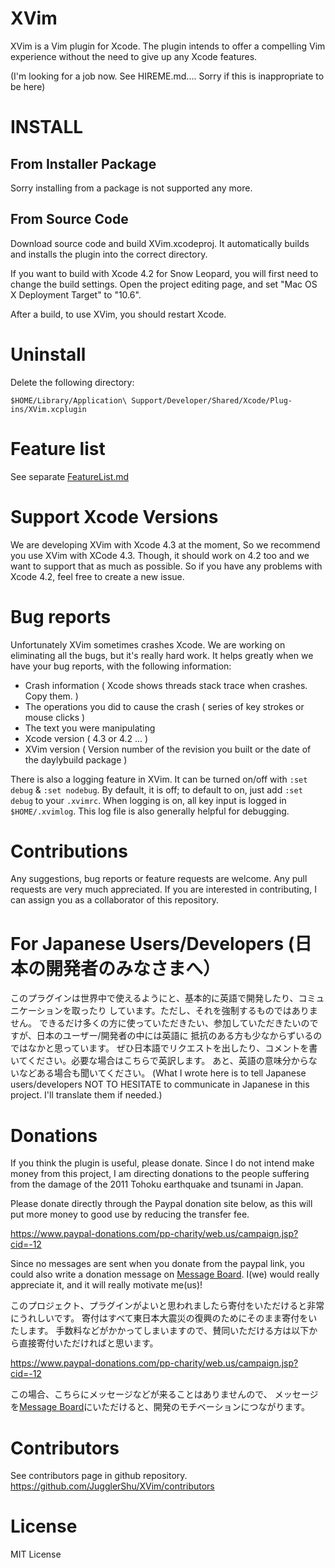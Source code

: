 XVim
=======

XVim is a Vim plugin for Xcode. The plugin intends to offer a compelling Vim experience without the need to give up any Xcode features.

(I'm looking for a job now. See HIREME.md.... Sorry if this is inappropriate to be here)

INSTALL
=======

From Installer Package
--------

Sorry installing from a package is not supported any more.


From Source Code
-----------------

Download source code and build XVim.xcodeproj. 
It automatically builds and installs the plugin into the correct directory.

If you want to build with Xcode 4.2 for Snow Leopard, you will first need to change the build settings.
Open the project editing page, and set "Mac OS X Deployment Target" to "10.6".

After a build, to use XVim, you should restart Xcode.

Uninstall
=============
Delete the following directory:

    $HOME/Library/Application\ Support/Developer/Shared/Xcode/Plug-ins/XVim.xcplugin

Feature list
=============
See separate [FeatureList.md](https://github.com/JugglerShu/XVim/blob/master/Documents/Users/FeatureList.md)

Support Xcode Versions
=============
We are developing XVim with Xcode 4.3 at the moment, So we recommend you use XVim with XCode 4.3. 
Though, it should work on 4.2 too and we want to support that as much as possible.
So if you have any problems with Xcode 4.2, feel free to create a new issue.

Bug reports
=============
Unfortunately XVim sometimes crashes Xcode. We are working on eliminating all the bugs, but it's really hard work.
It helps greatly when we have your bug reports, with the following information:
 * Crash information ( Xcode shows threads stack trace when crashes. Copy them. )
 * The operations you did to cause the crash ( series of key strokes or mouse clicks )
 * The text you were manipulating
 * Xcode version ( 4.3 or 4.2 ... )
 * XVim version ( Version number of the revision you built or the date of the daylybuild package )

There is also a logging feature in XVim. It can be turned on/off with `:set debug` & `:set nodebug`.
By default, it is off; to default to on, just add `:set debug` to your `.xvimrc`.
When logging is on, all key input is logged in `$HOME/.xvimlog`.
This log file is also generally helpful for debugging.

Contributions
=============
Any suggestions, bug reports or feature requests are welcome.
Any pull requests are very much appreciated.
If you are interested in contributing, I can assign you as a collaborator of this repository.

For Japanese Users/Developers (日本の開発者のみなさまへ）
==================================================
このプラグインは世界中で使えるようにと、基本的に英語で開発したり、コミュニケーションを取ったり
しています。ただし、それを強制するものではありません。
できるだけ多くの方に使っていただきたい、参加していただきたいのですが、日本のユーザー/開発者の中には英語に
抵抗のある方も少なからずいるのではなかと思っています。
ぜひ日本語でリクエストを出したり、コメントを書いてください。必要な場合はこちらで英訳します。
あと、英語の意味分からないなどある場合も聞いてください。
(What I wrote here is to tell Japanese users/developers NOT TO HESITATE to communicate in Japanese in this project. I'll translate them if needed.)

Donations
===========
If you think the plugin is useful, please donate.
Since I do not intend make money from this project, I am directing donations
to the people suffering from the damage of the 2011 Tohoku earthquake and tsunami in Japan.

Please donate directly through the Paypal donation site below, as
this will put more money to good use by reducing the transfer fee.

https://www.paypal-donations.com/pp-charity/web.us/campaign.jsp?cid=-12

Since no messages are sent when you donate from the paypal link, you could also write a donation message on
[Message Board]( https://github.com/JugglerShu/XVim/wiki/Donation-messages-to-XVim ).
I(we) would really appreciate it, and it will really motivate me(us)!

このプロジェクト、プラグインがよいと思われましたら寄付をいただけると非常にうれしいです。
寄付はすべて東日本大震災の復興のためにそのまま寄付をいたします。
手数料などがかかってしまいますので、賛同いただける方は以下から直接寄付いただければと思います。

https://www.paypal-donations.com/pp-charity/web.us/campaign.jsp?cid=-12

この場合、こちらにメッセージなどが来ることはありませんので、
メッセージを[Message Board]( https://github.com/JugglerShu/XVim/wiki/Donation-messages-to-XVim )にいただけると、開発のモチベーションにつながります。

Contributors
============
See contributors page in github repository.
https://github.com/JugglerShu/XVim/contributors

License
============
MIT License


